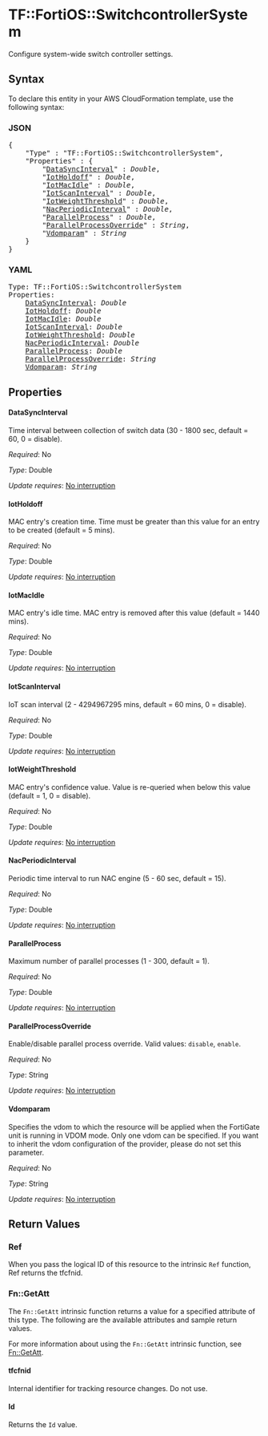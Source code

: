 # TF::FortiOS::SwitchcontrollerSystem

Configure system-wide switch controller settings.

## Syntax

To declare this entity in your AWS CloudFormation template, use the following syntax:

### JSON

<pre>
{
    "Type" : "TF::FortiOS::SwitchcontrollerSystem",
    "Properties" : {
        "<a href="#datasyncinterval" title="DataSyncInterval">DataSyncInterval</a>" : <i>Double</i>,
        "<a href="#iotholdoff" title="IotHoldoff">IotHoldoff</a>" : <i>Double</i>,
        "<a href="#iotmacidle" title="IotMacIdle">IotMacIdle</a>" : <i>Double</i>,
        "<a href="#iotscaninterval" title="IotScanInterval">IotScanInterval</a>" : <i>Double</i>,
        "<a href="#iotweightthreshold" title="IotWeightThreshold">IotWeightThreshold</a>" : <i>Double</i>,
        "<a href="#nacperiodicinterval" title="NacPeriodicInterval">NacPeriodicInterval</a>" : <i>Double</i>,
        "<a href="#parallelprocess" title="ParallelProcess">ParallelProcess</a>" : <i>Double</i>,
        "<a href="#parallelprocessoverride" title="ParallelProcessOverride">ParallelProcessOverride</a>" : <i>String</i>,
        "<a href="#vdomparam" title="Vdomparam">Vdomparam</a>" : <i>String</i>
    }
}
</pre>

### YAML

<pre>
Type: TF::FortiOS::SwitchcontrollerSystem
Properties:
    <a href="#datasyncinterval" title="DataSyncInterval">DataSyncInterval</a>: <i>Double</i>
    <a href="#iotholdoff" title="IotHoldoff">IotHoldoff</a>: <i>Double</i>
    <a href="#iotmacidle" title="IotMacIdle">IotMacIdle</a>: <i>Double</i>
    <a href="#iotscaninterval" title="IotScanInterval">IotScanInterval</a>: <i>Double</i>
    <a href="#iotweightthreshold" title="IotWeightThreshold">IotWeightThreshold</a>: <i>Double</i>
    <a href="#nacperiodicinterval" title="NacPeriodicInterval">NacPeriodicInterval</a>: <i>Double</i>
    <a href="#parallelprocess" title="ParallelProcess">ParallelProcess</a>: <i>Double</i>
    <a href="#parallelprocessoverride" title="ParallelProcessOverride">ParallelProcessOverride</a>: <i>String</i>
    <a href="#vdomparam" title="Vdomparam">Vdomparam</a>: <i>String</i>
</pre>

## Properties

#### DataSyncInterval

Time interval between collection of switch data (30 - 1800 sec, default = 60, 0 = disable).

_Required_: No

_Type_: Double

_Update requires_: [No interruption](https://docs.aws.amazon.com/AWSCloudFormation/latest/UserGuide/using-cfn-updating-stacks-update-behaviors.html#update-no-interrupt)

#### IotHoldoff

MAC entry's creation time. Time must be greater than this value for an entry to be created (default = 5 mins).

_Required_: No

_Type_: Double

_Update requires_: [No interruption](https://docs.aws.amazon.com/AWSCloudFormation/latest/UserGuide/using-cfn-updating-stacks-update-behaviors.html#update-no-interrupt)

#### IotMacIdle

MAC entry's idle time. MAC entry is removed after this value (default = 1440 mins).

_Required_: No

_Type_: Double

_Update requires_: [No interruption](https://docs.aws.amazon.com/AWSCloudFormation/latest/UserGuide/using-cfn-updating-stacks-update-behaviors.html#update-no-interrupt)

#### IotScanInterval

IoT scan interval (2 - 4294967295 mins, default = 60 mins, 0 = disable).

_Required_: No

_Type_: Double

_Update requires_: [No interruption](https://docs.aws.amazon.com/AWSCloudFormation/latest/UserGuide/using-cfn-updating-stacks-update-behaviors.html#update-no-interrupt)

#### IotWeightThreshold

MAC entry's confidence value. Value is re-queried when below this value (default = 1, 0 = disable).

_Required_: No

_Type_: Double

_Update requires_: [No interruption](https://docs.aws.amazon.com/AWSCloudFormation/latest/UserGuide/using-cfn-updating-stacks-update-behaviors.html#update-no-interrupt)

#### NacPeriodicInterval

Periodic time interval to run NAC engine (5 - 60 sec, default = 15).

_Required_: No

_Type_: Double

_Update requires_: [No interruption](https://docs.aws.amazon.com/AWSCloudFormation/latest/UserGuide/using-cfn-updating-stacks-update-behaviors.html#update-no-interrupt)

#### ParallelProcess

Maximum number of parallel processes (1 - 300, default = 1).

_Required_: No

_Type_: Double

_Update requires_: [No interruption](https://docs.aws.amazon.com/AWSCloudFormation/latest/UserGuide/using-cfn-updating-stacks-update-behaviors.html#update-no-interrupt)

#### ParallelProcessOverride

Enable/disable parallel process override. Valid values: `disable`, `enable`.

_Required_: No

_Type_: String

_Update requires_: [No interruption](https://docs.aws.amazon.com/AWSCloudFormation/latest/UserGuide/using-cfn-updating-stacks-update-behaviors.html#update-no-interrupt)

#### Vdomparam

Specifies the vdom to which the resource will be applied when the FortiGate unit is running in VDOM mode. Only one vdom can be specified. If you want to inherit the vdom configuration of the provider, please do not set this parameter.

_Required_: No

_Type_: String

_Update requires_: [No interruption](https://docs.aws.amazon.com/AWSCloudFormation/latest/UserGuide/using-cfn-updating-stacks-update-behaviors.html#update-no-interrupt)

## Return Values

### Ref

When you pass the logical ID of this resource to the intrinsic `Ref` function, Ref returns the tfcfnid.

### Fn::GetAtt

The `Fn::GetAtt` intrinsic function returns a value for a specified attribute of this type. The following are the available attributes and sample return values.

For more information about using the `Fn::GetAtt` intrinsic function, see [Fn::GetAtt](https://docs.aws.amazon.com/AWSCloudFormation/latest/UserGuide/intrinsic-function-reference-getatt.html).

#### tfcfnid

Internal identifier for tracking resource changes. Do not use.

#### Id

Returns the <code>Id</code> value.

